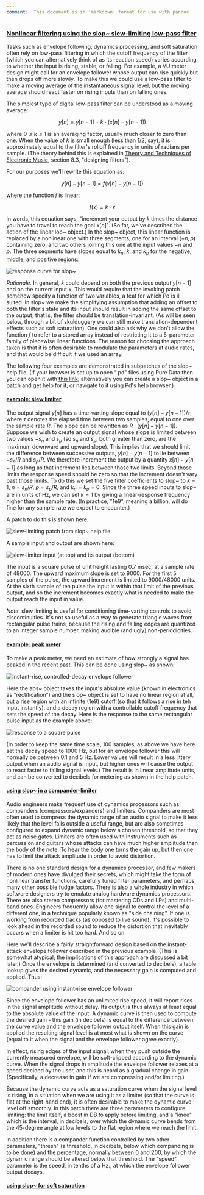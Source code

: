 ```yaml
---
comment:  This document is in 'markdown' format for use with pandoc
---
```


### [Nonlinear filtering using the slop~ slew-limiting low-pass filter](#topics-slop)

Tasks such as envelope following, dynamics processing, and soft saturation
often rely on low-pass filtering in which the cutoff frequency of the filter
(which you can alternatively think of as its reaction speed) varies according to
whether the input is rising, stable, or falling.  For example, a VU meter design
might call for an envelope follower whose output can rise quickly but then drops
off more slowly.  To make this we could use a low-pass filter to make a moving
average of the instantaneous signal level, but the moving average should react
faster on rising inputs than on falling ones.

The simplest type of digital low-pass filter can be understood as a moving
average:

$$y[n] = y[n-1] + k \cdot (x[n] - y[n-1])$$

where $0 \le k \le 1$ is an averaging factor,  usually much closer to zero than
one.  When the value of $k$ is small enough (less than 1/2, say), it is
approximately equal to the filter's rolloff frequency in units of radians per
sample.  (The theory behind this is explained in
[Theory and Techniques of Electronic Music](http://msp.ucsd.edu/techniques.htm), section 8.3, "designing filters").

For our purposes we'll rewrite this equation as:

$$y[n] - y[n-1] = f (x[n] - y[n-1])$$

where the function $f$ is linear:

$$f(x) = k \cdot x$$

In words, this equation says, "increment your output by $k$ times the distance
you have to travel to reach the goal $x[n]$".  (So far, we've described the
action of the linear lop~ object.)  In the slop~ object, this linear function is
replaced by a nonlinear one with three segments, one for an interval $(-n, p)$
containing zero, and two others joining this one at the input values $-n$ and
$p$.  The three segments have slopes equal to $k_n$, $k$, and $k_p$ for the
negative, middle, and positive regions:


![response curve for slop~](slop-tilde-1-curves.png)


_Rationale._  In general, $k$ could depend on both the previous output $y[n-1]$
and on the current input $x$.  This would require that the invoking patch
somehow specify a function of two variables, a feat for which Pd is ill suited.
In slop~ we make the simplifying assumption that adding an offset to both the
filter's state and its input should result in adding the same offset to the
output; that is, the filter should be translation-invariant.  (As will be seen
below, through a bit of skulduggery we can still make translation-dependent
effects such as soft saturation).  One could also ask why we don't allow the
function $f$ to refer to a stored array instead of restricting it to a
5-parameter family of piecewise linear functions.  The reason for choosing the
approach taken is that it is often desirable to modulate the parameters at audio
rates, and that would be difficult if we used an array.

The following four examples are demonstrated in subpatches of the slop~ help
file.  (If your browser is set up to open ".pd" files using Pure Data then you
can open it with [this link](file:../5.reference/slop~-help.pd); alternatively
you can create a slop~ object in a patch and get help for it, or navigate to it
using Pd's help browser.)

#### [example: slew limiter](#topics-slop-slew-limiter)

The output signal $y[n]$ has a time-varting slope equal to $(y[n]-y[n-1])/\tau$,
where $\tau$ denotes the elapsed time between two samples, equal to one over the
sample rate $R$.  The slope can be rewritten as $R \cdot (y[n]-y[n-1])$.
Suppose we wish to create an output signal whose slope is limited between two
values $-s_n$ and $s_p$ (so $s_n$ and $s_p$, both greater than zero, are the
maximum downward and upward slope).  This implies that we should limit the
difference between successive outputs, $y[n] - y[n-1]$ to lie between $-s_n/R$
and $s_p/R$. We therefore increment the output by a quantity $x[n]-y[n-1]$ as
long as that increment lies between those two limits.  Beyond those limits the
response speed should be zero so that the increment doesn't vary past those
limits.  To do this we set the five filter coefficients to slop~ to $k=1$, $n =
s_n/R$, $p = s_p/R$, and $k_n = k_p = 0$.  Since the three speed inputs to slop~
are in units of  Hz, we can set $k=1$ by giving a linear-response frequency
higher than the sample rate.  (In practice, "1e9", meaning a billion, will do
fine for any sample rate we expect to encounter.)

A patch to do this is shown here:

![slew-limiting patch from slop~ help file](slop-slew-limiting-patch.png)

A sample input and output are shown here:

![slew-limiter input (at top) and its output (bottom)](slop-slew-limit.png)

The input is a square pulse of unit height  lasting 0.7 msec, at a sample rate
of 48000.  The upward maximum slope is set to 9000.  For the first 5 samples of
the pulse, the upward increment is limited to 9000/48000 units.  At the sixth
sample of teh pulse the input is within that limit of the previous output, and
so the increment becomes exactly what is needed to make the output reach the
input in value.

_Note_: slew limiting is useful for conditioning time-varting controls to avoid
discontinuities.  It's not so useful as a way to generate triangle waves from
rectangular pulse trains, because the rising and falling edges are quantized to
an integer sample number, making audible (and ugly) non-periodicities.

#### [example: peak meter](#topics-slop-peak-meter)

To make a peak meter, we need an estimate of how strongly a signal has
peaked in the recent past.  This can be done using slop~ as shown:

![instant-rise, controlled-decay envelope follower](slop-peak-meter-patch.png)

Here the abs~ object takes the input's absolute value (known in electronics as
"rectification") and the slop~ object is set to have no linear region at all,
but a rise region with an infinite (1e9) cutoff (so that it follows a rise in
teh input instantly), and a decay region with a controllable cutoff frequency
that sets the speed of the decay.  Here is the response to the same rectangular
pulse input as the example above:

![response to a square pulse](slop-peak-meter-graph.png)

(In order to keep the same time scale, 100 samples, as above we have here set the
decay speed to 1000 Hz, but for an envelope follower this will normally be
between 0.1 and 5 Hz.  Lower values will result in a less jittery output when
an audio signal is input, but higher ones will cause the output to react faster to
falling signal levels.)  The result is in linear amplitude units, and can be
converted to decibels for metering as shown in the help patch.

#### [using slop~ in a compander-limiter](#topics-slop-compander-limiter)

Audio engineers make frequent use of dynamics processors such as companders
(compressors/expanders) and limiters.  Companders are most often used to
compress the dynamic range of an audio signal to make it less likely that the
level falls outside a useful range, but are also sometimes configured to expand
dynamic range below a chosen threshold, so that they act as noise gates.
Limiters are often used with instruments such as percussion and guitars whose
attacks can have much higher amplitude than the body of the note.  To hear the
body one turns the gain up, but then one has to limit the attack amplitude in
order to avoid distortion.

There is no one standard design for a dynamics processor, and few makers of
modern ones have divulged their secrets, which might take the form of nonlinear
transfer functions, carefully tuned filter parameters, and perhaps many other
possible fudge factors.  There is also a whole industry in which software
designers try to emulate analog hardware dynamics processors.  There are also
stereo compressors (for mastering CDs and LPs) and multi-band ones.  Engineers
frequently allow one signal to control the level of a different one, in a
technique popularly known as "side chaining". If one is working from recorded
tracks (as opposed to live sound), it's possible to look ahead in the recorded
sound to reduce the distortion that inevitably occurs when a limiter is hit too
hard.  And so on.

Here we'll describe a fairly straightforward design based on the instant-attack
envelope follower described in the previous example.  (This is somewhat
atypical;  the implications of this approach are discussed a bit later.) Once
the envelope is determined (and converted to decibels), a table lookup gives the
desired dynamic, and the necessary gain is computed and applied.  Thus:

![compander using instant-rise envelope follower](slop-compander-patch.png)

Since the envelope follower has an unlimited rise speed, it will report rises in
the signal amplitude without delay.  Its output is thus always at least equal to
the absolute value of the input.  A dynamic curve is then used to compute the
desired gain - this gain (in decibels) is equal to the difference between the
curve value and the envelope follower output itself.  When this gain is applied the resulting signal level is at most what is shown on the curve (equal to it
when the signal and the envelope follower agree exactly).

In effect, rising edges of the input signal, when they push outside the currently measured envelope, will be soft-clipped according to the dynamic curve.  When the signal drops in amplitude the envelope follower relaxes at a speed decided by the user, and this is heard as a gradual change in gain.  (Specifically, a decrease in gain if we are compressing and/or limiting.)

Because the dynamic curve acts as a saturation curve when the signal level is rising, in a situation when we are using it as a limiter (so that the curve is flat at the right-hand end), it is often desirable to make the dynamic curve level off smoothly.  In this patch there are three parameters to configure limiting: the limit itself, a boost in DB to apply before limiting, and a "knee" which is the interval, in decibels, over which the dynamic curve bends from the 45-degree angle at low levels to the flat region where we reach the limit.

in addition there is a compander function controlled by two other parameters, "thresh" (a threshold, in decibels, below which companding is to be done) and
the percentage, normally between 0 and 200, by which the dynamic range should be altered below that threshold.  The "speed" parameter is the speed, in tenths of a Hz., at which the envelope follower output decays.


#### [using slop~ for soft saturation](#topics-slop-soft-saturation)

  
